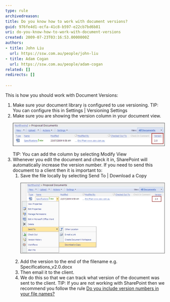 ```yaml
---
type: rule
archivedreason: 
title: Do you know how to work with document versions?
guid: 976fe4d1-ecfa-41c8-b597-e22cb7bd6b81
uri: do-you-know-how-to-work-with-document-versions
created: 2009-07-23T03:16:53.0000000Z
authors:
- title: John Liu
  url: https://ssw.com.au/people/john-liu
- title: Adam Cogan
  url: https://ssw.com.au/people/adam-cogan
related: []
redirects: []

---
```


This is how you should work with Document Versions: 
<!--endintro-->

1. Make sure your document library is configured to use versioning.
 TIP: You can configure this in Settings | Versioning Settings
2. Make sure you are showing the version column in your document view. <br>      <dl class="image"><dt>
            <img border="0" src="VersionColumn_Small.jpg" alt="Add a version column" style="border-width:0px;border-style:solid;">
         </dt></dl>    TIP: You can add the column by selecting Modify View
3. Whenever you edit the document and check it in, SharePoint will automatically increase the version number.
    If you need to send this document to a client then it is important to:
    1. Save the file locally by selecting Send To | Download a Copy <br>         <dl class="image"><dt>
               <img border="0" src="SaveFileLocally_Small.jpg" alt="Save a file locally">
            </dt></dl>
    2. Add the version to the end of the filename e.g. Specifications\_v2.0.docx
    3. Then email it to the client.
    4. We do this so that we can track what version of the document was sent to the client.
        TIP: If you are not working with SharePoint then we recommend you follow the rule           [Do you include version numbers in your file names?](http://www.ssw.com.au/ssw/Standards/Rules/RulesToBetterTechnicalDocumentation.aspx#VersionNumber)
